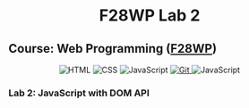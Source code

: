 <div align="center">
    <h1>F28WP Lab 2</h1>
</div>

## Course: Web Programming ([F28WP](https://www.hw.ac.uk/documents/pams/202122/F28WP_202122.pdf))

<div align="center">
    <img alt="HTML" title="HyperText Markup Language" src="https://img.shields.io/badge/HTML-informational?style=flat-sqaure&logo=html5&logoColor=white&color=E34F26">
    <img alt="CSS" title="Cascading Style Sheets" src="https://img.shields.io/badge/CSS-informational?style=flat-sqaure&logo=css3&logoColor=white&color=1572B6">
    <img alt="JavaScript" title="JavaScript" src="https://img.shields.io/badge/JavaScript-informational?style=flat-sqaure&logo=javascript&logoColor=black&color=F7DF1E">
    <a href="https://www.git-scm.com">
        <img alt="Git" title="Version Control System" src="https://img.shields.io/badge/Git-informational?style=flat-sqaure&logo=git&logoColor=white&color=F05032">
    </a>
    <img alt="JavaScript" title="JavaScript" src="https://img.shields.io/badge/Visual Studio Code-informational?style=flat-sqaure&logo=visualstudiocode&logoColor=white&color=007ACC">
</div>

### Lab 2: JavaScript with DOM API
